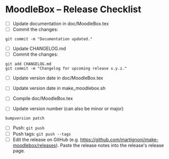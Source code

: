 # MoodleBox – Release Checklist

- [ ] Update documentation in doc/MoodleBox.tex
- [ ] Commit the changes:
```
git commit -m "Documentation updated."
```

- [ ] Update CHANGELOG.md
- [ ] Commit the changes: 
```
git add CHANGELOG.md
git commit -m "Changelog for upcoming release x.y.z."
```

- [ ] Update version date in doc/MoodleBox.tex
- [ ] Update version date in make_moodlebox.sh
- [ ] Compile doc/MoodleBox.tex

- [ ] Update version number (can also be minor or major)
```
bumpversion patch
```
- [ ] Push: `git push`
- [ ] Push tags: `git push --tags`
- [ ] Edit the release on GitHub (e.g. https://github.com/martignoni/make-moodlebox/releases). Paste the release notes into the release's release page.
